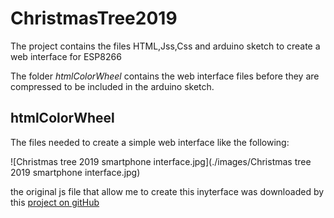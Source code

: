 # ChristmasTree2019
The project contains the files HTML,Jss,Css and arduino sketch to create a web interface for ESP8266

The folder *htmlColorWheel* contains the web interface files before they are compressed to be included in the arduino sketch.

## htmlColorWheel
The files needed to create a simple web interface like the following:

![Christmas tree 2019 smartphone interface.jpg](./images/Christmas tree 2019 smartphone interface.jpg)

the original js file that allow me to create this inyterface was downloaded by this [project on gitHub](https://github.com/NC22/HTML5-Color-Picker)

